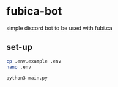 # fubica-bot

simple discord bot to be used with fubi.ca

## set-up

```bash
cp .env.example .env
nano .env

python3 main.py
```